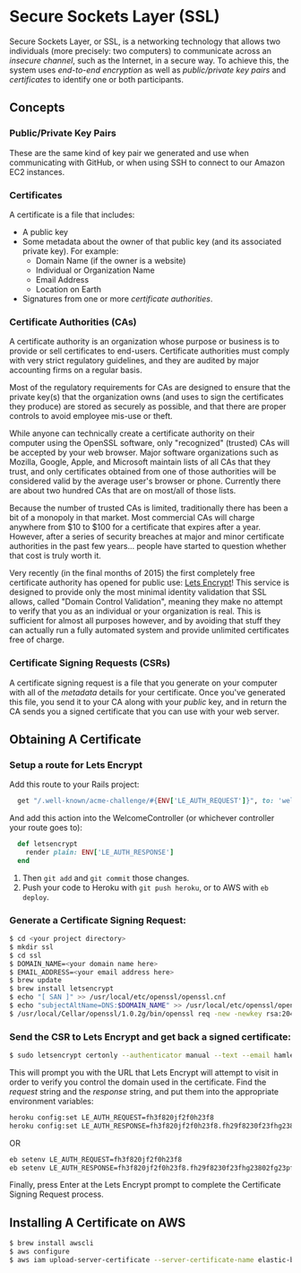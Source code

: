 # Secure Sockets Layer (SSL)
Secure Sockets Layer, or SSL, is a networking technology that allows two individuals (more precisely: two computers) to communicate across an _insecure channel_, such as the Internet, in a secure way. To achieve this, the system uses _end-to-end encryption_ as well as _public/private key pairs_ and _certificates_ to identify one or both participants.

## Concepts
### Public/Private Key Pairs
These are the same kind of key pair we generated and use when communicating with GitHub, or when using SSH to connect to our Amazon EC2 instances.

### Certificates
A certificate is a file that includes:
* A public key
* Some metadata about the owner of that public key (and its associated private key). For example:
  * Domain Name (if the owner is a website)
  * Individual or Organization Name
  * Email Address
  * Location on Earth
* Signatures from one or more _certificate authorities_.

### Certificate Authorities (CAs)
A certificate authority is an organization whose purpose or business is to provide or sell certificates to end-users. Certificate authorities must comply with very strict regulatory guidelines, and they are audited by major accounting firms on a regular basis.

Most of the regulatory requirements for CAs are designed to ensure that the private key(s) that the organization owns (and uses to sign the certificates they produce) are stored as securely as possible, and that there are proper controls to avoid employee mis-use or theft.

While anyone can technically create a certificate authority on their computer using the OpenSSL software, only "recognized" (trusted) CAs will be accepted by your web browser. Major software organizations such as Mozilla, Google, Apple, and Microsoft maintain lists of all CAs that they trust, and only certificates obtained from one of those authorities will be considered valid by the average user's browser or phone. Currently there are about two hundred CAs that are on most/all of those lists.

Because the number of trusted CAs is limited, traditionally there has been a bit of a monopoly in that market. Most commercial CAs will charge anywhere from $10 to $100 for a certificate that expires after a year. However, after a series of security breaches at major and minor certificate authorities in the past few years... people have started to question whether that cost is truly worth it.

Very recently (in the final months of 2015) the first completely free certificate authority has opened for public use: [Lets Encrypt](https://letsencrypt.org/)! This service is designed to provide only the most minimal identity validation that SSL allows, called "Domain Control Validation", meaning they make no attempt to verify that you as an individual or your organization is real. This is sufficient for almost all purposes however, and by avoiding that stuff they can actually run a fully automated system and provide unlimited certificates free of charge.

### Certificate Signing Requests (CSRs)
A certificate signing request is a file that you generate on your computer with all of the _metadata_ details for your certificate. Once you've generated this file, you send it to your CA along with your *public* key, and in return the CA sends you a signed certificate that you can use with your web server.

## Obtaining A Certificate
### Setup a route for Lets Encrypt
Add this route to your Rails project:
```ruby
  get "/.well-known/acme-challenge/#{ENV['LE_AUTH_REQUEST']}", to: 'welcome#letsencrypt'
```

And add this action into the WelcomeController (or whichever controller your route goes to):
```ruby
  def letsencrypt
    render plain: ENV['LE_AUTH_RESPONSE']
  end
```

1. Then `git add` and `git commit` those changes.
1. Push your code to Heroku with `git push heroku`, or to AWS with `eb deploy`. 

### Generate a Certificate Signing Request:
```bash
$ cd <your project directory>
$ mkdir ssl
$ cd ssl
$ DOMAIN_NAME=<your domain name here>
$ EMAIL_ADDRESS=<your email address here>
$ brew update
$ brew install letsencrypt
$ echo "[ SAN ]" >> /usr/local/etc/openssl/openssl.cnf
$ echo "subjectAltName=DNS:$DOMAIN_NAME" >> /usr/local/etc/openssl/openssl.cnf
$ /usr/local/Cellar/openssl/1.0.2g/bin/openssl req -new -newkey rsa:2048 -sha256 -nodes -keyout privkey.pem -out signreq.der -outform der -subj "/C=US/ST=Washington/L=Seattle/O=$DOMAIN_NAME/emailAddress=$EMAIL_ADDRESS/CN=$DOMAIN_NAME" -reqexts SAN
```

### Send the CSR to Lets Encrypt and get back a signed certificate:
```bash
$ sudo letsencrypt certonly --authenticator manual --text --email hamled@gmail.com --csr signreq.der
```

This will prompt you with the URL that Lets Encrypt will attempt to visit in order to verify you control the domain used in the certificate.
Find the _request_ string and the _response_ string, and put them into the appropriate environment variables:
```bash
heroku config:set LE_AUTH_REQUEST=fh3f820jf2f0h23f8
heroku config:set LE_AUTH_RESPONSE=fh3f820jf2f0h23f8.fh29f8230f23fhg23802fg23pf3f9m
```
OR
```bash
eb setenv LE_AUTH_REQUEST=fh3f820jf2f0h23f8
eb setenv LE_AUTH_RESPONSE=fh3f820jf2f0h23f8.fh29f8230f23fhg23802fg23pf3f9m
```

Finally, press Enter at the Lets Encrypt prompt to complete the Certificate Signing Request process.

## Installing A Certificate on AWS
```bash
$ brew install awscli
$ aws configure
$ aws iam upload-server-certificate --server-certificate-name elastic-beanstalk-x509 --certificate-chain file://0000_chain.pem --certificate-body file://0000_cert.pem --private-key file://privkey.pem
```
